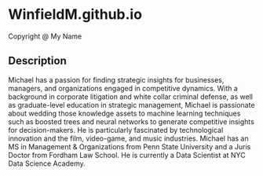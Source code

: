 # WinfieldM.github.io
 Copyright @ My Name
## Description
Michael has a passion for finding strategic insights for businesses, managers, and organizations engaged in competitive dynamics. With a background in corporate litigation and white collar criminal defense, as well as graduate-level education in strategic management, Michael is passionate about wedding those knowledge assets to machine learning techniques such as boosted trees and neural networks to generate competitive insights for decision-makers. He is particularly fascinated by technological innovation and the film, video-game, and music industries. Michael has an MS in Management & Organizations from Penn State University and a Juris Doctor from Fordham Law School. He is currently a Data Scientist at NYC Data Science Academy.



